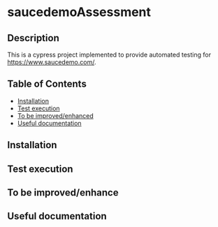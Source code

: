 # saucedemoAssessment

## Description

This is a cypress project implemented to provide automated testing for https://www.saucedemo.com/. 

## Table of Contents 

- [Installation](#installation)
- [Test execution](#testexecution)
- [To be improved/enhanced](#tobeimproved/enhanced)
- [Useful documentation](#usefuldocumentation)

## Installation

## Test execution

## To be improved/enhance

## Useful documentation
